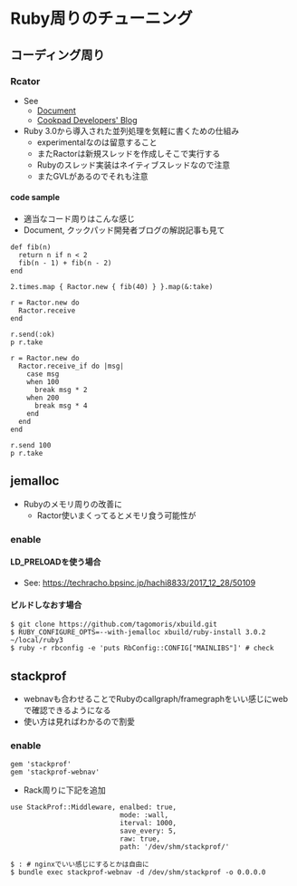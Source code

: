 # Ruby周りのチューニング

## コーディング周り
### Rcator
- See
  - [Document](https://github.com/ruby/ruby/blob/master/doc/ractor.md)
  - [Cookpad Developers' Blog](https://techlife.cookpad.com/entry/2020/12/26/131858)
- Ruby 3.0から導入された並列処理を気軽に書くための仕組み
  - experimentalなのは留意すること
  - またRactorは新規スレッドを作成しそこで実行する
  - Rubyのスレッド実装はネイティブスレッドなので注意
  - またGVLがあるのでそれも注意

#### code sample
- 適当なコード周りはこんな感じ
- Document, クックパッド開発者ブログの解説記事も見て
```
def fib(n)
  return n if n < 2
  fib(n - 1) + fib(n - 2)
end

2.times.map { Ractor.new { fib(40) } }.map(&:take)

r = Ractor.new do
  Ractor.receive
end

r.send(:ok)
p r.take

r = Ractor.new do
  Ractor.receive_if do |msg|
    case msg
    when 100
      break msg * 2
    when 200
      break msg * 4
    end
  end
end

r.send 100
p r.take
```

## jemalloc
- Rubyのメモリ周りの改善に
  - Ractor使いまくってるとメモリ食う可能性が

### enable
#### LD_PRELOADを使う場合
- See: https://techracho.bpsinc.jp/hachi8833/2017_12_28/50109

#### ビルドしなおす場合
```
$ git clone https://github.com/tagomoris/xbuild.git
$ RUBY_CONFIGURE_OPTS=--with-jemalloc xbuild/ruby-install 3.0.2 ~/local/ruby3
$ ruby -r rbconfig -e 'puts RbConfig::CONFIG["MAINLIBS"]' # check
```

## stackprof
- webnavも合わせることでRubyのcallgraph/framegraphをいい感じにwebで確認できるようになる
- 使い方は見ればわかるので割愛

### enable
```
gem 'stackprof'
gem 'stackprof-webnav'
```

- Rack周りに下記を追加
```
use StackProf::Middleware, enalbed: true,
                           mode: :wall,
                           iterval: 1000,
                           save_every: 5,
                           raw: true,
                           path: '/dev/shm/stackprof/'
```

```
$ : # nginxでいい感じにするとかは自由に
$ bundle exec stackprof-webnav -d /dev/shm/stackprof -o 0.0.0.0
```
